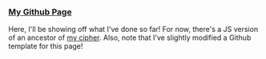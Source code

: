 ### [My Github Page](http://wafflespeanut.github.io)

Here, I'll be showing off what I've done so far! For now, there's a JS version of an ancestor of [my cipher](https://github.com/Wafflespeanut/Python/tree/master/AutomatonX). Also, note that I've slightly modified a Github template for this page!